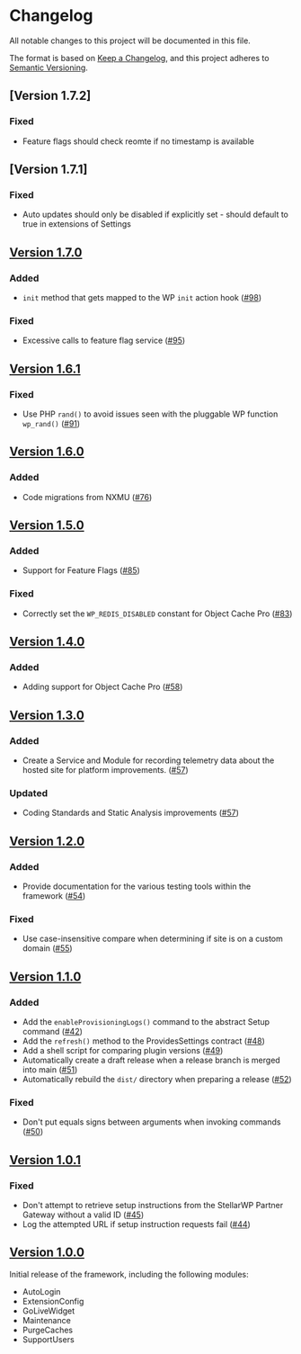# Changelog

All notable changes to this project will be documented in this file.

The format is based on [Keep a Changelog](https://keepachangelog.com/en/1.0.0/), and this project adheres to [Semantic Versioning](https://semver.org/spec/v2.0.0.html).

## [Version 1.7.2]

### Fixed

* Feature flags should check reomte if no timestamp is available

## [Version 1.7.1]

### Fixed

* Auto updates should only be disabled if explicitly set - should default to true in extensions of Settings

## [Version 1.7.0]

### Added

* `init` method that gets mapped to the WP `init` action hook ([#98])

### Fixed

* Excessive calls to feature flag service ([#95])

## [Version 1.6.1]

### Fixed

* Use PHP `rand()` to avoid issues seen with the pluggable WP function `wp_rand()` ([#91])

## [Version 1.6.0]

### Added

* Code migrations from NXMU ([#76])

## [Version 1.5.0]

### Added

* Support for Feature Flags ([#85])

### Fixed

* Correctly set the `WP_REDIS_DISABLED` constant for Object Cache Pro ([#83])

## [Version 1.4.0]

### Added

* Adding support for Object Cache Pro ([#58])

## [Version 1.3.0]

### Added

* Create a Service and Module for recording telemetry data about the hosted site for platform improvements. ([#57]) 

### Updated

* Coding Standards and Static Analysis improvements ([#57])

## [Version 1.2.0]

### Added

* Provide documentation for the various testing tools within the framework ([#54])

### Fixed

* Use case-insensitive compare when determining if site is on a custom domain ([#55])

## [Version 1.1.0]

### Added

* Add the `enableProvisioningLogs()` command to the abstract Setup command ([#42])
* Add the `refresh()` method to the ProvidesSettings contract ([#48])
* Add a shell script for comparing plugin versions ([#49])
* Automatically create a draft release when a release branch is merged into main ([#51])
* Automatically rebuild the `dist/` directory when preparing a release ([#52])

### Fixed

* Don't put equals signs between arguments when invoking commands ([#50])

## [Version 1.0.1]

### Fixed

* Don't attempt to retrieve setup instructions from the StellarWP Partner Gateway without a valid ID ([#45])
* Log the attempted URL if setup instruction requests fail ([#44])

## [Version 1.0.0]

Initial release of the framework, including the following modules:

* AutoLogin
* ExtensionConfig
* GoLiveWidget
* Maintenance
* PurgeCaches
* SupportUsers

[Unreleased]: https://github.com/stellarwp/plugin-framework/compare/main...develop
[Version 1.0.0]: https://github.com/stellarwp/plugin-framework/releases/tag/v1.0.0
[Version 1.0.1]: https://github.com/stellarwp/plugin-framework/releases/tag/v1.0.1
[Version 1.1.0]: https://github.com/stellarwp/plugin-framework/releases/tag/v1.1.0
[Version 1.2.0]: https://github.com/stellarwp/plugin-framework/releases/tag/v1.2.0
[Version 1.3.0]: https://github.com/stellarwp/plugin-framework/releases/tag/v1.3.0
[Version 1.4.0]: https://github.com/stellarwp/plugin-framework/releases/tag/v1.4.0
[Version 1.5.0]: https://github.com/stellarwp/plugin-framework/releases/tag/v1.5.0
[Version 1.6.0]: https://github.com/stellarwp/plugin-framework/releases/tag/v1.6.0
[Version 1.6.1]: https://github.com/stellarwp/plugin-framework/releases/tag/v1.6.1
[Version 1.7.0]: https://github.com/stellarwp/plugin-framework/releases/tag/v1.7.0
[#42]: https://github.com/stellarwp/plugin-framework/pull/42
[#44]: https://github.com/stellarwp/plugin-framework/pull/44
[#45]: https://github.com/stellarwp/plugin-framework/pull/45
[#48]: https://github.com/stellarwp/plugin-framework/pull/48
[#49]: https://github.com/stellarwp/plugin-framework/pull/49
[#50]: https://github.com/stellarwp/plugin-framework/pull/50
[#51]: https://github.com/stellarwp/plugin-framework/pull/51
[#52]: https://github.com/stellarwp/plugin-framework/pull/52
[#54]: https://github.com/stellarwp/plugin-framework/pull/54
[#55]: https://github.com/stellarwp/plugin-framework/pull/55
[#57]: https://github.com/stellarwp/plugin-framework/pull/57
[#58]: https://github.com/stellarwp/plugin-framework/pull/58
[#76]: https://github.com/stellarwp/plugin-framework/pull/76
[#83]: https://github.com/stellarwp/plugin-framework/pull/83
[#85]: https://github.com/stellarwp/plugin-framework/pull/85
[#91]: https://github.com/stellarwp/plugin-framework/pull/91
[#95]: https://github.com/stellarwp/plugin-framework/pull/95
[#98]: https://github.com/stellarwp/plugin-framework/pull/98
